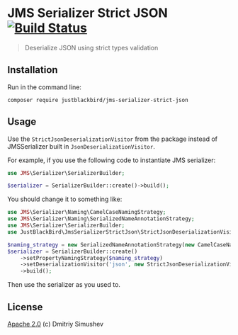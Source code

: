 # JMS Serializer Strict JSON [![Build Status](https://travis-ci.org/JustBlackBird/jms-serializer-strict-json.svg)](https://travis-ci.org/JustBlackBird/jms-serializer-strict-json)

> Deserialize JSON using strict types validation

## Installation

Run in the command line:

```shell
composer require justblackbird/jms-serializer-strict-json
```

## Usage

Use the `StrictJsonDeserializationVisitor` from the package instead of JMSSerializer built in `JsonDeserializationVisitor`.

For example, if you use the following code to instantiate JMS serializer:

```php
use JMS\Serializer\SerializerBuilder;

$serializer = SerializerBuilder::create()->build();
```

You should change it to something like:

```php
use JMS\Serializer\Naming\CamelCaseNamingStrategy;
use JMS\Serializer\Naming\SerializedNameAnnotationStrategy;
use JMS\Serializer\SerializerBuilder;
use JustBlackBird\JmsSerializerStrictJson\StrictJsonDeserializationVisitor;

$naming_strategy = new SerializedNameAnnotationStrategy(new CamelCaseNamingStrategy());
$serializer = SerializerBuilder::create()
    ->setPropertyNamingStrategy($naming_strategy)
    ->setDeserializationVisitor('json', new StrictJsonDeserializationVisitor($naming_strategy))
    ->build();
```

Then use the serializer as you used to.

## License

[Apache 2.0](http://www.apache.org/licenses/LICENSE-2.0) (c) Dmitriy Simushev
